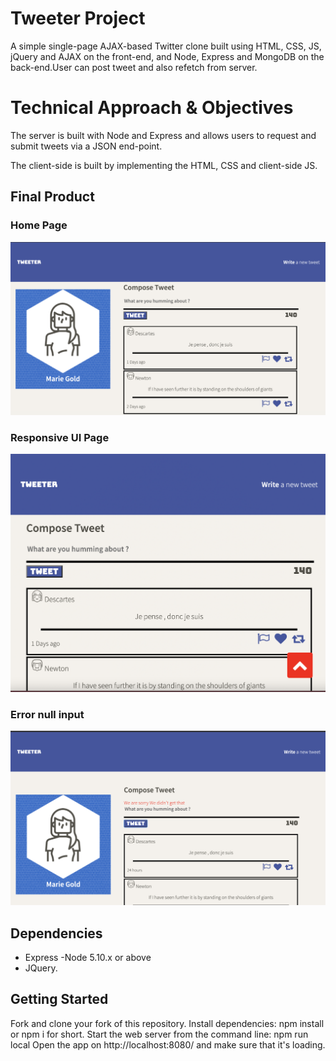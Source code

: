 # Tweeter Project

A simple single-page AJAX-based Twitter clone built using HTML, CSS, JS, jQuery and AJAX on the front-end, and Node, Express and MongoDB on the back-end.User can post tweet and also refetch from server.

# Technical Approach & Objectives
The server is built with Node and Express and allows users to request and submit tweets via a JSON end-point.

The client-side is built by implementing the HTML, CSS and client-side JS.

## Final Product


### Home Page
!["Login Page"](https://github.com/janiapurva/tweeter/blob/master/doc/Home.png)


### Responsive UI Page
!["Register"](https://github.com/janiapurva/tweeter/blob/master/doc/Responsive.png)

### Error null input
!["Login Home"](https://github.com/janiapurva/tweeter/blob/master/doc/Error.png)






## Dependencies

- Express
-Node 5.10.x or above
- JQuery.

## Getting Started

Fork and clone your fork of this repository.
Install dependencies: npm install or npm i for short.
Start the web server from the command line: npm run local
Open the app on http://localhost:8080/ and make sure that it's loading.
